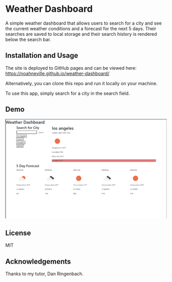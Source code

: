# Weather Dashboard

A simple weather dashboard that allows users to search for a city and see the current weather conditions and a forecast for the next 5 days. Their searches are saved to local storage and their search history is rendered below the search bar.

## Installation and Usage

The site is deployed to GitHub pages and can be viewed here:
https://noahneville.github.io/weather-dashboard/

Alternatively, you can clone this repo and run it locally on your machine.

To use this app, simply search for a city in the search field. 

## Demo 

![demo](./assets/img/page-demo.PNG)

## License

MIT

## Acknowledgements

Thanks to my tutor, Dan Ringenbach.
